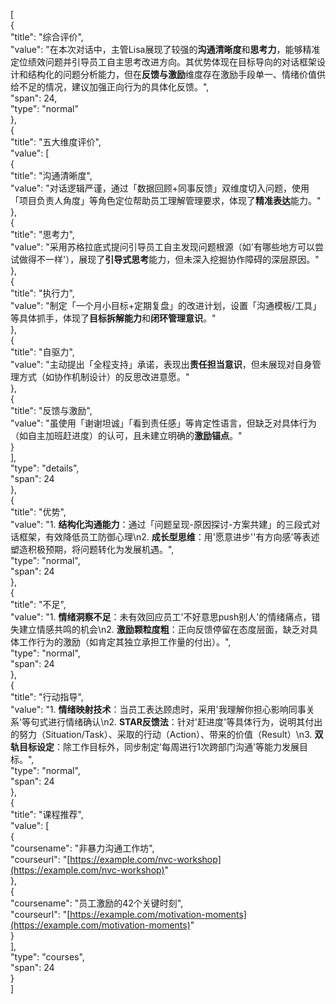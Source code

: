 [  
{  
"title": "综合评价",  
"value": "在本次对话中，主管Lisa展现了较强的**沟通清晰度**和**思考力**，能够精准定位绩效问题并引导员工自主思考改进方向。其优势体现在目标导向的对话框架设计和结构化的问题分析能力，但在**反馈与激励**维度存在激励手段单一、情绪价值供给不足的情况，建议加强正向行为的具体化反馈。",  
"span": 24,  
"type": "normal"  
},  
{  
"title": "五大维度评价",  
"value": [  
{  
"title": "沟通清晰度",  
"value": "对话逻辑严谨，通过「数据回顾+同事反馈」双维度切入问题，使用「项目负责人角度」等角色定位帮助员工理解管理要求，体现了**精准表达**能力。"  
},  
{  
"title": "思考力",  
"value": "采用苏格拉底式提问引导员工自主发现问题根源（如'有哪些地方可以尝试做得不一样'），展现了**引导式思考**能力，但未深入挖掘协作障碍的深层原因。"  
},  
{  
"title": "执行力",  
"value": "制定「一个月小目标+定期复盘」的改进计划，设置「沟通模板/工具」等具体抓手，体现了**目标拆解能力**和**闭环管理意识**。"  
},  
{  
"title": "自驱力",  
"value": "主动提出「全程支持」承诺，表现出**责任担当意识**，但未展现对自身管理方式（如协作机制设计）的反思改进意愿。"  
},  
{  
"title": "反馈与激励",  
"value": "虽使用「谢谢坦诚」「看到责任感」等肯定性语言，但缺乏对具体行为（如自主加班赶进度）的认可，且未建立明确的**激励锚点**。"  
}  
],  
"type": "details",  
"span": 24  
},  
{  
"title": "优势",  
"value": "1. **结构化沟通能力**：通过「问题呈现-原因探讨-方案共建」的三段式对话框架，有效降低员工防御心理\n2. **成长型思维**：用'愿意进步''有方向感'等表述塑造积极预期，将问题转化为发展机遇。",  
"type": "normal",  
"span": 24  
},  
{  
"title": "不足",  
"value": "1. **情绪洞察不足**：未有效回应员工'不好意思push别人'的情绪痛点，错失建立情感共鸣的机会\n2. **激励颗粒度粗**：正向反馈停留在态度层面，缺乏对具体工作行为的激励（如肯定其独立承担工作量的付出）。",  
"type": "normal",  
"span": 24  
},  
{  
"title": "行动指导",  
"value": "1. **情绪映射技术**：当员工表达顾虑时，采用'我理解你担心影响同事关系'等句式进行情绪确认\n2. **STAR反馈法**：针对'赶进度'等具体行为，说明其付出的努力（Situation/Task）、采取的行动（Action）、带来的价值（Result）\n3. **双轨目标设定**：除工作目标外，同步制定'每周进行1次跨部门沟通'等能力发展目标。",  
"type": "normal",  
"span": 24  
},  
{  
"title": "课程推荐",  
"value": [  
{  
"coursename": "非暴力沟通工作坊",  
"courseurl": "[https://example.com/nvc-workshop](https://example.com/nvc-workshop)"  
},  
{  
"coursename": "员工激励的42个关键时刻",  
"courseurl": "[https://example.com/motivation-moments](https://example.com/motivation-moments)"  
}  
],  
"type": "courses",  
"span": 24  
}  
]